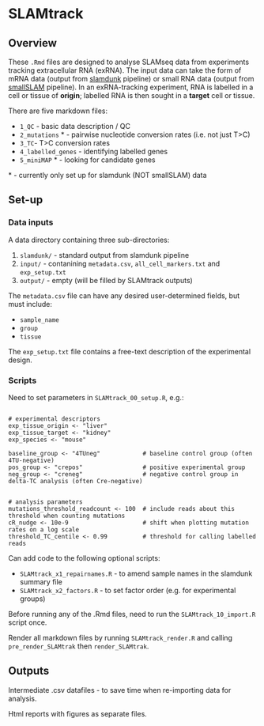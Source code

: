 # SLAMtrack

## Overview  

These `.Rmd` files are designed to analyse SLAMseq data from experiments tracking extracellular RNA (exRNA).  The input data can take the form of mRNA data (output from [slamdunk](https://t-neumann.github.io/slamdunk/) pipeline) or small RNA data (output from [smallSLAM](https://github.com/robertwhunter/smallSLAM) pipeline).  In an exRNA-tracking experiment, RNA is labelled in a cell or tissue of **origin**; labelled RNA is then sought in a **target** cell or tissue.  

There are five markdown files:  

- `1_QC` - basic data description / QC  
- `2_mutations` \* - pairwise nucleotide conversion rates (i.e. not just T>C)  
- `3_TC`- T>C conversion rates  
- `4_labelled_genes` - identifying labelled genes  
- `5_miniMAP` \* - looking for candidate genes  

\* - currently only set up for slamdunk (NOT smallSLAM) data


## Set-up

### Data inputs

A data directory containing three sub-directories:  

1) `slamdunk/` - standard output from slamdunk pipeline  
2) `input/` - contanining `metadata.csv`, `all_cell_markers.txt` and `exp_setup.txt`
3) `output/` - empty (will be filled by SLAMtrack outputs)  

The `metadata.csv` file can have any desired user-determined fields, but must include:  

- `sample_name`  
- `group`  
- `tissue`  


The `exp_setup.txt` file contains a free-text description of the experimental design.  


### Scripts

Need to set parameters in `SLAMtrack_00_setup.R`, e.g.:  

```{r example_parameters}

# experimental descriptors
exp_tissue_origin <- "liver" 
exp_tissue_target <- "kidney"
exp_species <- "mouse"

baseline_group <- "4TUneg"            # baseline control group (often 4TU-negative)
pos_group <- "crepos"                 # positive experimental group
neg_group <- "creneg"                 # negative control group in delta-TC analysis (often Cre-negative)


# analysis parameters
mutations_threshold_readcount <- 100  # include reads about this threshold when counting mutations
cR_nudge <- 10e-9                     # shift when plotting mutation rates on a log scale
threshold_TC_centile <- 0.99          # threshold for calling labelled reads

```

Can add code to the following optional scripts:  

- `SLAMtrack_x1_repairnames.R` - to amend sample names in the slamdunk summary file  
- `SLAMtrack_x2_factors.R` - to set factor order (e.g. for experimental groups)  


Before running any of the .Rmd files, need to run the `SLAMtrack_10_import.R` script once.  

Render all markdown files by running `SLAMtrack_render.R` and calling `pre_render_SLAMtrak` then `render_SLAMtrak`.  


## Outputs

Intermediate .csv datafiles - to save time when re-importing data for analysis.  

Html reports with figures as separate files.  
